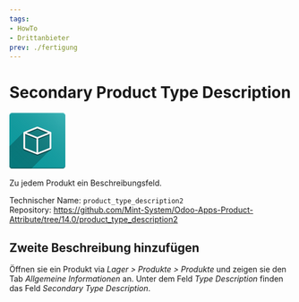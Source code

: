 ```yaml
---
tags:
- HowTo
- Drittanbieter
prev: ./fertigung
---
```

# Secondary Product Type Description
![icon_oms_box](assets/icon_oms_box.png)

Zu jedem Produkt ein Beschreibungsfeld.

Technischer Name: `product_type_description2`\
Repository: <https://github.com/Mint-System/Odoo-Apps-Product-Attribute/tree/14.0/product_type_description2>

## Zweite Beschreibung hinzufügen

Öffnen sie ein Produkt via *Lager > Produkte > Produkte* und zeigen sie den Tab *Allgemeine Informationen* an. Unter dem Feld *Type Description* finden das Feld *Secondary Type Description*.
